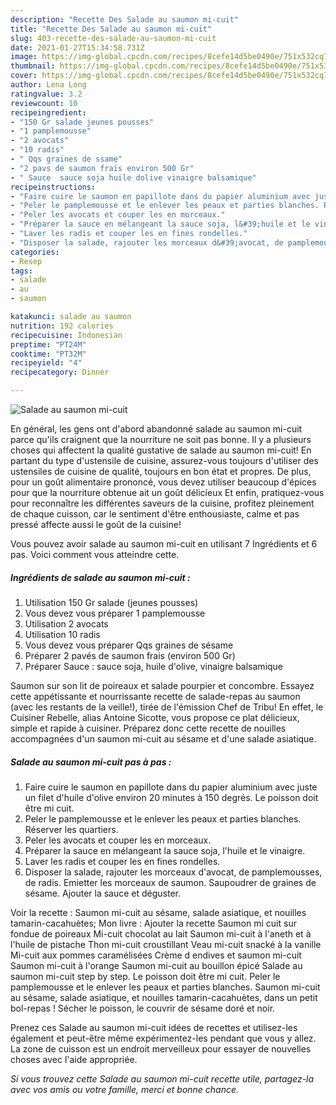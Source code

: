 ```yaml
---
description: "Recette Des Salade au saumon mi-cuit"
title: "Recette Des Salade au saumon mi-cuit"
slug: 403-recette-des-salade-au-saumon-mi-cuit
date: 2021-01-27T15:34:58.731Z
image: https://img-global.cpcdn.com/recipes/8cefe14d5be0490e/751x532cq70/salade-au-saumon-mi-cuit-photo-principale-de-la-recette.jpg
thumbnail: https://img-global.cpcdn.com/recipes/8cefe14d5be0490e/751x532cq70/salade-au-saumon-mi-cuit-photo-principale-de-la-recette.jpg
cover: https://img-global.cpcdn.com/recipes/8cefe14d5be0490e/751x532cq70/salade-au-saumon-mi-cuit-photo-principale-de-la-recette.jpg
author: Lena Long
ratingvalue: 3.2
reviewcount: 10
recipeingredient:
- "150 Gr salade jeunes pousses"
- "1 pamplemousse"
- "2 avocats"
- "10 radis"
- " Qqs graines de ssame"
- "2 pavs de saumon frais environ 500 Gr"
- " Sauce  sauce soja huile dolive vinaigre balsamique"
recipeinstructions:
- "Faire cuire le saumon en papillote dans du papier aluminium avec juste un filet d&#39;huile d&#39;olive environ 20 minutes à 150 degrés. Le poisson doit être mi cuit."
- "Peler le pamplemousse et le enlever les peaux et parties blanches. Réserver les quartiers."
- "Peler les avocats et couper les en morceaux."
- "Préparer la sauce en mélangeant la sauce soja, l&#39;huile et le vinaigre."
- "Laver les radis et couper les en fines rondelles."
- "Disposer la salade, rajouter les morceaux d&#39;avocat, de pamplemousses, de radis. Emietter les morceaux de saumon. Saupoudrer de graines de sésame. Ajouter la sauce et déguster."
categories:
- Resep
tags:
- salade
- au
- saumon

katakunci: salade au saumon 
nutrition: 192 calories
recipecuisine: Indonesian
preptime: "PT24M"
cooktime: "PT32M"
recipeyield: "4"
recipecategory: Dinner

---
```



![Salade au saumon mi-cuit](https://img-global.cpcdn.com/recipes/8cefe14d5be0490e/751x532cq70/salade-au-saumon-mi-cuit-photo-principale-de-la-recette.jpg)

En général, les gens ont d'abord abandonné salade au saumon mi-cuit parce qu'ils craignent que la nourriture ne soit pas bonne. Il y a plusieurs choses qui affectent la qualité gustative de salade au saumon mi-cuit! En partant du type d'ustensile de cuisine, assurez-vous toujours d'utiliser des ustensiles de cuisine de qualité, toujours en bon état et propres. De plus, pour un goût alimentaire prononcé, vous devez utiliser beaucoup d'épices pour que la nourriture obtenue ait un goût délicieux Et enfin, pratiquez-vous pour reconnaître les différentes saveurs de la cuisine, profitez pleinement de chaque cuisson, car le sentiment d'être enthousiaste, calme et pas pressé affecte aussi le goût de la cuisine!

<!--inarticleads1-->

Vous pouvez avoir salade au saumon mi-cuit en utilisant 7 Ingrédients et 6 pas. Voici comment vous atteindre cette.

##### Ingrédients de salade au saumon mi-cuit :

1. Utilisation 150 Gr salade (jeunes pousses)
1. Vous devez vous préparer 1 pamplemousse
1. Utilisation 2 avocats
1. Utilisation 10 radis
1. Vous devez vous préparer  Qqs graines de sésame
1. Préparer 2 pavés de saumon frais (environ 500 Gr)
1. Préparer  Sauce : sauce soja, huile d&#39;olive, vinaigre balsamique


Saumon sur son lit de poireaux et salade pourpier et concombre. Essayez cette appétissante et nourrissante recette de salade-repas au saumon (avec les restants de la veille!), tirée de l&#39;émission Chef de Tribu! En effet, le Cuisiner Rebelle, alias Antoine Sicotte, vous propose ce plat délicieux, simple et rapide à cuisiner. Préparez donc cette recette de nouilles accompagnées d&#39;un saumon mi-cuit au sésame et d&#39;une salade asiatique. 

<!--inarticleads2-->

##### Salade au saumon mi-cuit pas à pas :

1. Faire cuire le saumon en papillote dans du papier aluminium avec juste un filet d&#39;huile d&#39;olive environ 20 minutes à 150 degrés. Le poisson doit être mi cuit.
1. Peler le pamplemousse et le enlever les peaux et parties blanches. Réserver les quartiers.
1. Peler les avocats et couper les en morceaux.
1. Préparer la sauce en mélangeant la sauce soja, l&#39;huile et le vinaigre.
1. Laver les radis et couper les en fines rondelles.
1. Disposer la salade, rajouter les morceaux d&#39;avocat, de pamplemousses, de radis. Emietter les morceaux de saumon. Saupoudrer de graines de sésame. Ajouter la sauce et déguster.


Voir la recette : Saumon mi-cuit au sésame, salade asiatique, et nouilles tamarin-cacahuètes; Mon livre : Ajouter la recette Saumon mi cuit sur fondue de poireaux Mi-cuit chocolat au lait Saumon mi-cuit à l&#39;aneth et à l&#39;huile de pistache Thon mi-cuit croustillant Veau mi-cuit snacké à la vanille Mi-cuit aux pommes caramélisées Crème d endives et saumon mi-cuit Saumon mi-cuit à l&#39;orange Saumon mi-cuit au bouillon épicé Salade au saumon mi-cuit step by step. Le poisson doit être mi cuit. Peler le pamplemousse et le enlever les peaux et parties blanches. Saumon mi-cuit au sésame, salade asiatique, et nouilles tamarin-cacahuètes, dans un petit bol-repas ! Sécher le poisson, le couvrir de sésame doré et noir. 

<!--inarticleads1-->

<p>
Prenez ces Salade au saumon mi-cuit idées de recettes et utilisez-les également et peut-être même expérimentez-les pendant que vous y allez. La zone de cuisson est un endroit merveilleux pour essayer de nouvelles choses avec l'aide appropriée.
</p>

<p>
<i>Si vous trouvez cette Salade au saumon mi-cuit recette utile, partagez-la avec vos amis ou votre famille, merci et bonne chance.</i>
</p>
